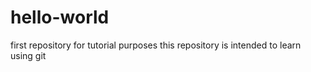 # hello-world
first repository for tutorial purposes
this repository is intended to learn using git
